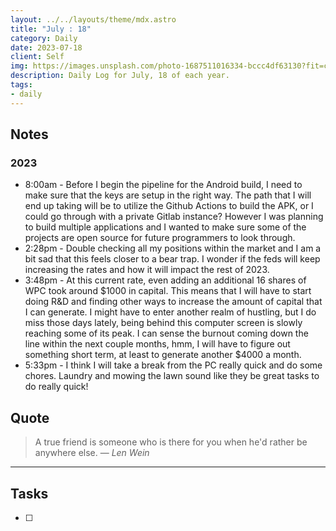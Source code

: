 ```yaml
---
layout: ../../layouts/theme/mdx.astro
title: "July : 18"
category: Daily
date: 2023-07-18
client: Self
img: https://images.unsplash.com/photo-1687511016334-bccc4df63130?fit=crop&q=85&w=1400&h=700
description: Daily Log for July, 18 of each year.
tags:
- daily
---
```


## Notes
### 2023
- 8:00am - Before I begin the pipeline for the Android build, I need to make sure that the keys are setup in the right way. The path that I will end up taking will be to utilize the Github Actions to build the APK, or I could go through with a private Gitlab instance? However I was planning to build multiple applications and I wanted to make sure some of the projects are open source for future programmers to look through.
- 2:28pm - Double checking all my positions within the market and I am a bit sad that this feels closer to a bear trap. I wonder if the feds will keep increasing the rates and how it will impact the rest of 2023.
- 3:48pm - At this current rate, even adding an additional 16 shares of WPC took around $1000 in capital. This means that I will have to start doing R&D and finding other ways to increase the amount of capital that I can generate. I might have to enter another realm of hustling, but I do miss those days lately, being behind this computer screen is slowly reaching some of its peak. I can sense the burnout coming down the line within the next couple months, hmm, I will have to figure out something short term, at least to generate another $4000 a month. 
- 5:33pm - I think I will take a break from the PC really quick and do some chores. Laundry and mowing the lawn sound like they be great tasks to do really quick! 

## Quote

> A true friend is someone who is there for you when he'd rather be anywhere else.
> — <cite>Len Wein</cite>

---

## Tasks

- [ ]